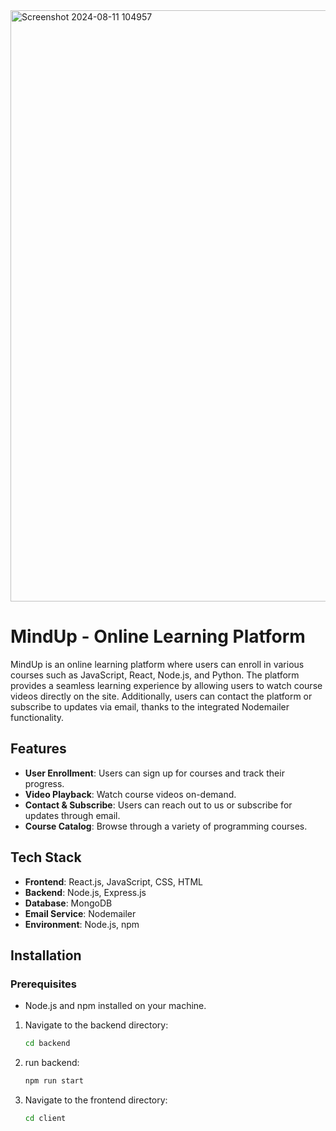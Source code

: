 <img width="946" alt="Screenshot 2024-08-11 104957" src="https://github.com/user-attachments/assets/d9eaa8c6-e45a-4869-9dee-52e65c739bb2">

<h1>MindUp - Online Learning Platform</h1>

MindUp is an online learning platform where users can enroll in various courses such as JavaScript, React, Node.js, and Python. The platform provides a seamless learning experience by allowing users to watch course videos directly on the site. Additionally, users can contact the platform or subscribe to updates via email, thanks to the integrated Nodemailer functionality.

## Features

- **User Enrollment**: Users can sign up for courses and track their progress.
- **Video Playback**: Watch course videos on-demand.
- **Contact & Subscribe**: Users can reach out to us or subscribe for updates through email.
- **Course Catalog**: Browse through a variety of programming courses.

## Tech Stack

- **Frontend**: React.js, JavaScript, CSS, HTML
- **Backend**: Node.js, Express.js
- **Database**: MongoDB
- **Email Service**: Nodemailer
- **Environment**: Node.js, npm

## Installation

### Prerequisites
- Node.js and npm installed on your machine.

1. Navigate to the backend directory:

    ```bash
    cd backend
    ```

2. run backend:

    ```bash
    npm run start
    ```

3. Navigate to the frontend directory:
    ```bash
   cd client
    ```
